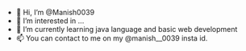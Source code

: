 - 👋 Hi, I’m @Manish0039
- 👀 I’m interested in ...
- 🌱 I’m currently learning java language and basic web development
- 📫 You can contact to me on my @manish__0039 insta id.


<!---
Manish0039/Manish0039 is a ✨ special ✨ repository because its `README.md` (this file) appears on your GitHub profile.
You can click the Preview link to take a look at your changes.
--->
